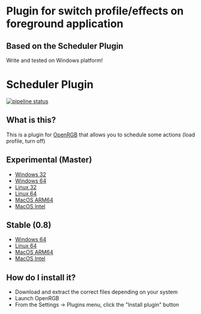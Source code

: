 # Plugin for switch profile/effects on foreground application
## Based on the Scheduler Plugin
Write and tested on Windows platform!

# Scheduler Plugin 

[![pipeline status](https://gitlab.com/OpenRGBDevelopers/OpenRGBSchedulerPlugin/badges/master/pipeline.svg)](https://gitlab.com/OpenRGBDevelopers/OpenRGBSchedulerPlugin/-/commits/master)

## What is this?

This is a plugin for [OpenRGB](https://gitlab.com/CalcProgrammer1/OpenRGB) that allows you to schedule some actions (load profile, turn off)

## Experimental (Master)

* [Windows 32](https://gitlab.com/OpenRGBDevelopers/OpenRGBSchedulerPlugin/-/jobs/artifacts/master/download?job=Windows%2032)
* [Windows 64](https://gitlab.com/OpenRGBDevelopers/OpenRGBSchedulerPlugin/-/jobs/artifacts/master/download?job=Windows%2064)
* [Linux 32](https://gitlab.com/OpenRGBDevelopers/OpenRGBSchedulerPlugin/-/jobs/artifacts/master/download?job=Linux%2032)
* [Linux 64](https://gitlab.com/OpenRGBDevelopers/OpenRGBSchedulerPlugin/-/jobs/artifacts/master/download?job=Linux%2064)
* [MacOS ARM64](https://gitlab.com/OpenRGBDevelopers/OpenRGBSchedulerPlugin/-/jobs/artifacts/master/download?job=MacOS%20ARM64)
* [MacOS Intel](https://gitlab.com/OpenRGBDevelopers/OpenRGBSchedulerPlugin/-/jobs/artifacts/master/download?job=MacOS%20Intel)

## Stable (0.8)

* [Windows 64](https://gitlab.com/OpenRGBDevelopers/OpenRGBSchedulerPlugin/-/jobs/3418216906/artifacts/download)
* [Linux 64](https://gitlab.com/OpenRGBDevelopers/OpenRGBSchedulerPlugin/-/jobs/3418216904/artifacts/download)
* [MacOS ARM64](https://gitlab.com/OpenRGBDevelopers/OpenRGBSchedulerPlugin/-/jobs/3418216907/artifacts/download)
* [MacOS Intel](https://gitlab.com/OpenRGBDevelopers/OpenRGBSchedulerPlugin/-/jobs/3418216908/artifacts/download)

## How do I install it?

* Download and extract the correct files depending on your system
* Launch OpenRGB
* From the Settings -> Plugins menu, click the "Install plugin" button
